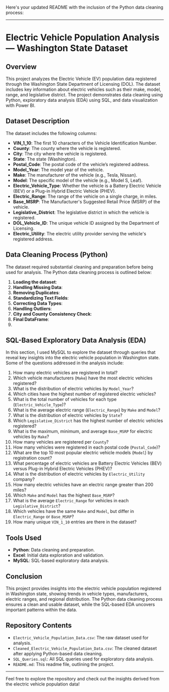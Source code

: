 Here's your updated README with the inclusion of the Python data cleaning process:

---

# Electric Vehicle Population Analysis — Washington State Dataset

## Overview

This project analyzes the Electric Vehicle (EV) population data registered through the Washington State Department of Licensing (DOL). The dataset includes key information about electric vehicles such as their make, model, range, and legislative district. The project demonstrates data cleaning using Python, exploratory data analysis (EDA) using SQL, and data visualization with Power BI.

## Dataset Description

The dataset includes the following columns:

- **VIN_1_10**: The first 10 characters of the Vehicle Identification Number.
- **County**: The county where the vehicle is registered.
- **City**: The city where the vehicle is registered.
- **State**: The state (Washington).
- **Postal_Code**: The postal code of the vehicle’s registered address.
- **Model_Year**: The model year of the vehicle.
- **Make**: The manufacturer of the vehicle (e.g., Tesla, Nissan).
- **Model**: The specific model of the vehicle (e.g., Model S, Leaf).
- **Electric_Vehicle_Type**: Whether the vehicle is a Battery Electric Vehicle (BEV) or a Plug-in Hybrid Electric Vehicle (PHEV).
- **Electric_Range**: The range of the vehicle on a single charge, in miles.
- **Base_MSRP**: The Manufacturer's Suggested Retail Price (MSRP) of the vehicle.
- **Legislative_District**: The legislative district in which the vehicle is registered.
- **DOL_Vehicle_ID**: The unique vehicle ID assigned by the Department of Licensing.
- **Electric_Utility**: The electric utility provider serving the vehicle's registered address.

## Data Cleaning Process (Python)

The dataset required substantial cleaning and preparation before being used for analysis. The Python data cleaning process is outlined below:

1. **Loading the dataset**: 
2. **Handling Missing Data**: 
3. **Removing Duplicates**: 
4. **Standardizing Text Fields**: 
5. **Correcting Data Types**: 
6. **Handling Outliers**: 
7. **City and County Consistency Check**: 
8. **Final DataFrame**:
9. 
## SQL-Based Exploratory Data Analysis (EDA)

In this section, I used MySQL to explore the dataset through queries that reveal key insights into the electric vehicle population in Washington state. Some of the questions addressed in the analysis include:

1. How many electric vehicles are registered in total?
2. Which vehicle manufacturers (`Make`) have the most electric vehicles registered?
3. What is the distribution of electric vehicles by `Model_Year`?
4. Which cities have the highest number of registered electric vehicles?
5. What is the total number of vehicles for each type (`Electric_Vehicle_Type`)?
6. What is the average electric range (`Electric_Range`) by `Make` and `Model`?
7. What is the distribution of electric vehicles by `State`?
8. Which `Legislative_District` has the highest number of electric vehicles registered?
9. What is the maximum, minimum, and average `Base_MSRP` for electric vehicles by `Make`?
10. How many vehicles are registered per `County`?
11. How many vehicles were registered in each postal code (`Postal_Code`)?
12. What are the top 10 most popular electric vehicle models (`Model`) by registration count?
13. What percentage of electric vehicles are Battery Electric Vehicles (BEV) versus Plug-in Hybrid Electric Vehicles (PHEV)?
14. What is the distribution of electric vehicles by `Electric_Utility` company?
15. How many electric vehicles have an electric range greater than 200 miles?
16. Which `Make` and `Model` has the highest `Base_MSRP`?
17. What is the average `Electric_Range` for vehicles in each `Legislative_District`?
18. Which vehicles have the same `Make` and `Model`, but differ in `Electric_Range` or `Base_MSRP`?
19. How many unique `VIN_1_10` entries are there in the dataset?

## Tools Used

- **Python**: Data cleaning and preparation.
- **Excel**: Initial data exploration and validation.
- **MySQL**: SQL-based exploratory data analysis.

## Conclusion

This project provides insights into the electric vehicle population registered in Washington state, showing trends in vehicle types, manufacturers, electric ranges, and regional distribution. The Python data cleaning process ensures a clean and usable dataset, while the SQL-based EDA uncovers important patterns within the data.

## Repository Contents

- `Electric_Vehicle_Population_Data.csv`: The raw dataset used for analysis.
- `Cleaned_Electric_Vehicle_Population_Data.csv`: The cleaned dataset after applying Python-based data cleaning.
- `SQL_Queries.sql`: All SQL queries used for exploratory data analysis.
- `README.md`: This readme file, outlining the project.

---

Feel free to explore the repository and check out the insights derived from the electric vehicle population data!
